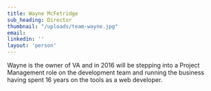 ```yaml
---
title: Wayne McFetridge
sub_heading: Director
thumbnail: "/uploads/team-wayne.jpg"
email: 
linkedin: ''
layout: 'person'
---
```


Wayne is the owner of VA and in 2016 will be stepping into a Project Management role on the development team and running the business having spent 16 years on the tools as a web developer.